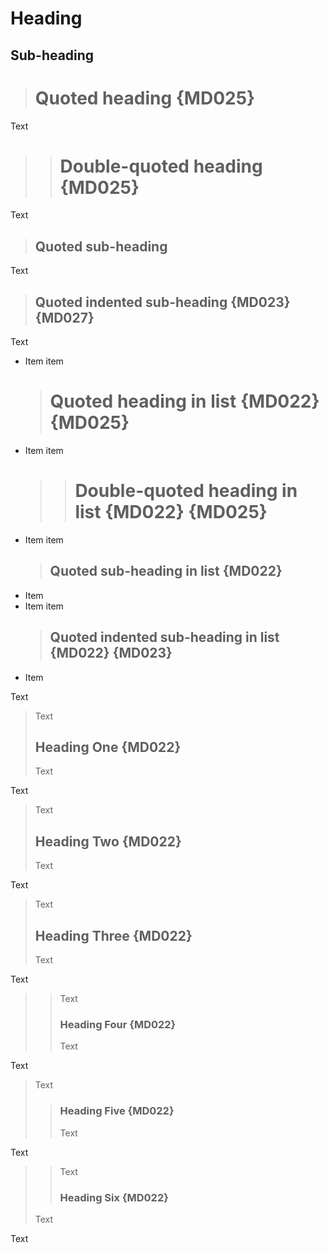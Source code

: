 # Heading

## Sub-heading

> # Quoted heading {MD025}

Text

> > # Double-quoted heading {MD025}

Text

> ## Quoted sub-heading

Text

>  ## Quoted indented sub-heading {MD023} {MD027}

Text

- Item
  item
  > # Quoted heading in list {MD022} {MD025}
- Item
  item
  > > # Double-quoted heading in list {MD022} {MD025}
- Item
  item
  > ## Quoted sub-heading in list {MD022}
- Item
- Item
  item
  >  ## Quoted indented sub-heading in list {MD022} {MD023}
- Item

Text

> Text
>
> ## Heading One {MD022}
> Text

Text

> Text
> ## Heading Two {MD022}
>
> Text

Text

> Text
> ## Heading Three {MD022}
> Text

Text

> > Text
> > ### Heading Four {MD022}
> > Text

Text

> Text
> > ### Heading Five {MD022}
> > Text

Text

> > Text
> > ### Heading Six {MD022}
> Text

Text
